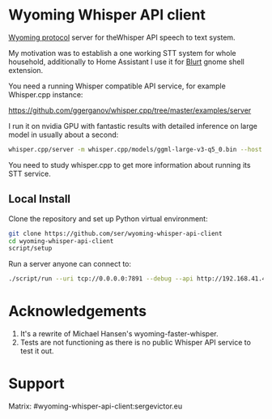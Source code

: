 # Wyoming Whisper API client

[Wyoming protocol](https://github.com/rhasspy/wyoming) server
for theWhisper API speech to text system.

My motivation was to establish a one working STT system for whole
household, additionally to Home Assistant
I use it for [Blurt](https://github.com/QuantiusBenignus/blurt#network-transcription)
gnome shell extension.

You need a running Whisper compatible API service, for example Whisper.cpp instance:

https://github.com/ggerganov/whisper.cpp/tree/master/examples/server

I run it on nvidia GPU with fantastic results with detailed inference on large model in usually about a second:

```sh
whisper.cpp/server -m whisper.cpp/models/ggml-large-v3-q5_0.bin --host 0.0.0.0 --port 8910 --print-realtime --print-progress
```

You need to study whisper.cpp to get more information about running its STT service.

## Local Install

Clone the repository and set up Python virtual environment:

```sh
git clone https://github.com/ser/wyoming-whisper-api-client
cd wyoming-whisper-api-client
script/setup
```

Run a server anyone can connect to:

```sh
./script/run --uri tcp://0.0.0.0:7891 --debug --api http://192.168.41.49:8910/inference
```

# Acknowledgements

1. It's a rewrite of Michael Hansen's wyoming-faster-whisper.
2. Tests are not functioning as there is no public Whisper API service to test it out.

# Support

Matrix: #wyoming-whisper-api-client:sergevictor.eu
